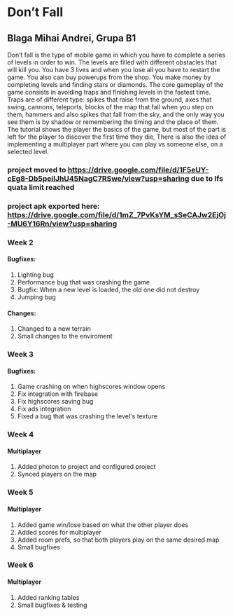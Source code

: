 # Don’t Fall
## Blaga Mihai Andrei, Grupa B1
Don’t fall is the type of mobile game in which you have to complete a series of levels in order to win. The levels are filled with different obstacles that will kill you. You have 3 lives and when you lose all you have to restart the game. You also can buy powerups from the shop. You make money by completing levels and finding stars or diamonds.
The core gameplay of the game consists in avoiding traps and finishing levels in the fastest time. Traps are of different type: spikes that raise from the ground, axes that swing, cannons, teleports, blocks of the map that fall when you step on them, hammers and also spikes that fall from the sky, and the only way you see them is by shadow or remembering the timing and the place of them. The tutorial shows the player the basics of the game, but most of the part is left for the player to discover the first time they die, There is also the idea of implementing a multiplayer part where you can play vs someone else, on a selected level.
### project moved to https://drive.google.com/file/d/1F5eUY-cEg8-Db5peiIJhU45NagC7RSwe/view?usp=sharing due to lfs quata limit reached
### project apk exported here: https://drive.google.com/file/d/1mZ_7PvKsYM_sSeCAJw2EjOj-MU6Y16Rn/view?usp=sharing
### Week 2
  #### Bugfixes: 
  1. Lighting bug
  2. Performance bug that was crashing the game
  3. Bugfix: When a new level is loaded, the old one did not destroy
  4. Jumping bug
  #### Changes: 
  1. Changed to a new terrain
  2. Small changes to the enviroment
### Week 3
  #### Bugfixes: 
  1. Game crashing on when highscores window opens
  2. Fix integration with firebase
  3. Fix highscores saving bug
  4. Fix ads integration
  5. Fixed a bug that was crashing the level's texture 
### Week 4
  #### Multiplayer
  1. Added photon to project and configured project
  2. Synced players on the map
### Week 5
  #### Multiplayer
  1. Added game win/lose based on what the other player does
  2. Added scores for multiplayer
  3. Added room prefs, so that both players play on the same desired map
  4. Small bugfixes
### Week 6
  #### Multiplayer
  1. Added ranking tables
  2. Small bugfixes & testing
